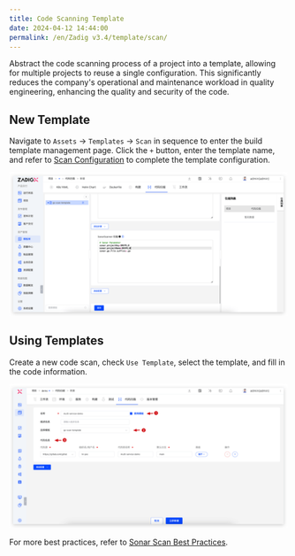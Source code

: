 ```yaml
---
title: Code Scanning Template
date: 2024-04-12 14:44:00
permalink: /en/Zadig v3.4/template/scan/
---
```


Abstract the code scanning process of a project into a template, allowing for multiple projects to reuse a single configuration. This significantly reduces the company's operational and maintenance workload in quality engineering, enhancing the quality and security of the code.

## New Template

Navigate to `Assets` → `Templates` → `Scan` in sequence to enter the build template management page. Click the `+` button, enter the template name, and refer to [Scan Configuration](/en/Zadig%20v3.4/project/scan/) to complete the template configuration.

![sonar-practice](../../../../_images/sonar_practice_12.png)

## Using Templates

Create a new code scan, check `Use Template`, select the template, and fill in the code information.

![sonar-practice](../../../../_images/sonar_practice_13.png)

For more best practices, refer to [Sonar Scan Best Practices](/en/Zadig%20v3.4/sonar-scan/practice/).